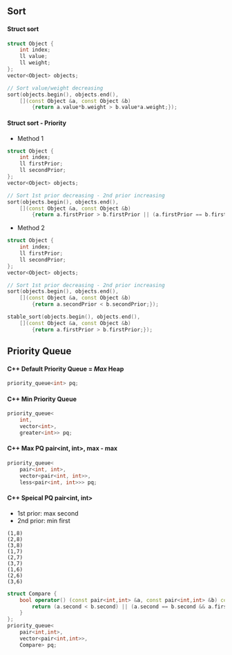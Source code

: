 
## Sort
#### Struct sort
```C++
struct Object {
    int index;
    ll value;
    ll weight;
};
vector<Object> objects;

// Sort value/weight decreasing
sort(objects.begin(), objects.end(), 
    [](const Object &a, const Object &b) 
        {return a.value*b.weight > b.value*a.weight;});
```

#### Struct sort - Priority
- Method 1

```C++
struct Object {
    int index;
    ll firstPrior;
    ll secondPrior;
};
vector<Object> objects;

// Sort 1st prior decreasing - 2nd prior increasing
sort(objects.begin(), objects.end(), 
    [](const Object &a, const Object &b) 
        {return a.firstPrior > b.firstPrior || (a.firstPrior == b.firstPrior && a.secondPrior < b.secondPrior);});
```

- Method 2

```C++
struct Object {
    int index;
    ll firstPrior;
    ll secondPrior;
};
vector<Object> objects;

// Sort 1st prior decreasing - 2nd prior increasing
sort(objects.begin(), objects.end(), 
    [](const Object &a, const Object &b) 
        {return a.secondPrior < b.secondPrior;});

stable_sort(objects.begin(), objects.end(), 
    [](const Object &a, const Object &b) 
        {return a.firstPrior > b.firstPrior;});
```

## Priority Queue
#### C++ Default Priority Queue = *Max* Heap
```C++
priority_queue<int> pq;
```

#### C++ Min Priority Queue
```C++
priority_queue<
    int,
    vector<int>,
    greater<int>> pq;
```

#### C++ Max PQ pair<int, int>, max - max
```C++
priority_queue<
    pair<int, int>,
    vector<pair<int, int>>,
    less<pair<int, int>>> pq;
```

#### C++ Speical PQ pair<int, int>
- 1st prior: max second
- 2nd prior: min first

```
(1,8)
(2,8)
(3,8)
(1,7)
(2,7)
(3,7)
(1,6)
(2,6)
(3,6)
```

```C++
struct Compare {
    bool operator() (const pair<int,int> &a, const pair<int,int> &b) const {
        return (a.second < b.second) || (a.second == b.second && a.first > b.first);
    }
};
priority_queue<
    pair<int,int>,
    vector<pair<int,int>>,
    Compare> pq;
```
